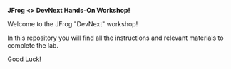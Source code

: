 **JFrog <> DevNext Hands-On Workshop!**

Welcome to the JFrog "DevNext" workshop!

In this repository you will find all the instructions and relevant materials to complete the lab. 

Good Luck! 
